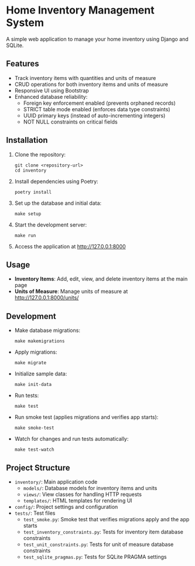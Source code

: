 # Home Inventory Management System

A simple web application to manage your home inventory using Django and SQLite.

## Features

- Track inventory items with quantities and units of measure
- CRUD operations for both inventory items and units of measure
- Responsive UI using Bootstrap
- Enhanced database reliability:
  - Foreign key enforcement enabled (prevents orphaned records)
  - STRICT table mode enabled (enforces data type constraints)
  - UUID primary keys (instead of auto-incrementing integers)
  - NOT NULL constraints on critical fields

## Installation

1. Clone the repository:
   ```
   git clone <repository-url>
   cd inventory
   ```

2. Install dependencies using Poetry:
   ```
   poetry install
   ```

3. Set up the database and initial data:
   ```
   make setup
   ```

4. Start the development server:
   ```
   make run
   ```

5. Access the application at http://127.0.0.1:8000

## Usage

- **Inventory Items**: Add, edit, view, and delete inventory items at the main page
- **Units of Measure**: Manage units of measure at http://127.0.0.1:8000/units/

## Development

- Make database migrations:
  ```
  make makemigrations
  ```

- Apply migrations:
  ```
  make migrate
  ```

- Initialize sample data:
  ```
  make init-data
  ```

- Run tests:
  ```
  make test
  ```

- Run smoke test (applies migrations and verifies app starts):
  ```
  make smoke-test
  ```
  
- Watch for changes and run tests automatically:
  ```
  make test-watch
  ```

## Project Structure

- `inventory/`: Main application code
  - `models/`: Database models for inventory items and units
  - `views/`: View classes for handling HTTP requests
  - `templates/`: HTML templates for rendering UI
- `config/`: Project settings and configuration
- `tests/`: Test files
  - `test_smoke.py`: Smoke test that verifies migrations apply and the app starts
  - `test_inventory_constraints.py`: Tests for inventory item database constraints
  - `test_unit_constraints.py`: Tests for unit of measure database constraints
  - `test_sqlite_pragmas.py`: Tests for SQLite PRAGMA settings